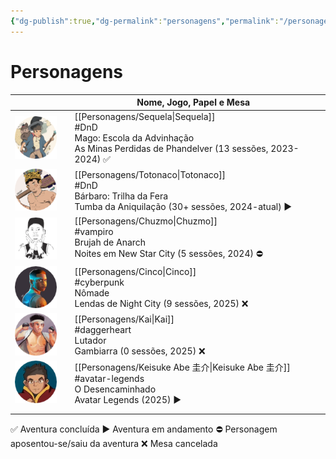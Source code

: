 ```yaml
---
{"dg-publish":true,"dg-permalink":"personagens","permalink":"/personagens/"}
---
```


# Personagens


|                          |     | Nome, Jogo, Papel e Mesa                                                                                        |     |
| ------------------------ | --- | --------------------------------------------------------------------------------------------------------------- | --- |
| ![token-sequela.webp](/img/user/Imagens/Personagens/Tokens/token-sequela.webp)  |     | [[Personagens/Sequela\|Sequela]]<br>#DnD <br>Mago: Escola da Advinhação<br>As Minas Perdidas de Phandelver (13 sessões, 2023-2024) ✅ |     |
| ![token-totonaco.webp](/img/user/Imagens/Personagens/Tokens/token-totonaco.webp) |     | [[Personagens/Totonaco\|Totonaco]]<br>#DnD <br>Bárbaro: Trilha da Fera<br>Tumba da Aniquilação (30+ sessões, 2024-atual) ▶️           |     |
| ![token-chuzmo.webp](/img/user/Imagens/Personagens/Tokens/token-chuzmo.webp)   |     | [[Personagens/Chuzmo\|Chuzmo]]<br>#vampiro <br>Brujah de Anarch<br>Noites em New Star City (5 sessões, 2024) ⛔                      |     |
| ![token-cinco.webp](/img/user/Imagens/Personagens/Tokens/token-cinco.webp)    |     | [[Personagens/Cinco\|Cinco]]<br>#cyberpunk <br>Nômade<br>Lendas de Night City (9 sessões, 2025) ❌                                  |     |
| ![token-kai.webp](/img/user/Imagens/Personagens/Tokens/token-kai.webp)      |     | [[Personagens/Kai\|Kai]]<br>#daggerheart <br>Lutador<br>Gambiarra (0 sessões, 2025) ❌                                            |     |
| ![token-keisuke.webp](/img/user/Imagens/Personagens/Tokens/token-keisuke.webp)  |     | [[Personagens/Keisuke Abe 圭介\|Keisuke Abe 圭介]]<br>#avatar-legends<br>O Desencaminhado<br>Avatar Legends (2025) ▶️                           |     |
|                          |     |                                                                                                                 |     |
|                          |     |                                                                                                                 |     |

✅ Aventura concluída
▶️ Aventura em andamento
⛔ Personagem aposentou-se/saiu da aventura
❌ Mesa cancelada
